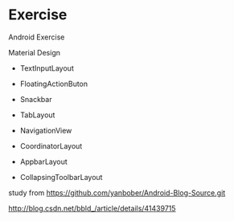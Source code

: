 # Exercise
Android Exercise

Material Design 

* TextInputLayout

* FloatingActionButon

* Snackbar

* TabLayout

* NavigationView

* CoordinatorLayout

* AppbarLayout

* CollapsingToolbarLayout

study from https://github.com/yanbober/Android-Blog-Source.git

http://blog.csdn.net/bbld_/article/details/41439715



